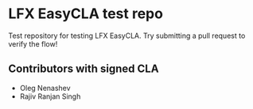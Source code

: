 # LFX EasyCLA test repo

Test repository for testing LFX EasyCLA. Try submitting a pull request to verify the flow!

## Contributors with signed CLA

- Oleg Nenashev
- Rajiv Ranjan Singh
